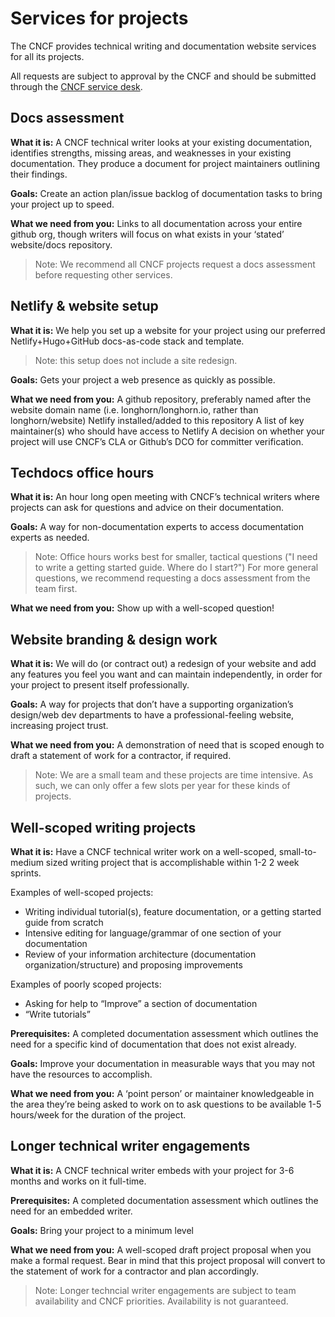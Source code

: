 # Services for projects

The CNCF provides technical writing and documentation website services for all
its projects.

All requests are subject to approval by the CNCF and should be submitted through
the [CNCF service desk](https://servicedesk.cncf.io).

## Docs assessment

**What it is:** A CNCF technical writer looks at your existing documentation,
identifies strengths, missing areas, and weaknesses in your existing
documentation. They produce a document for project maintainers outlining their
findings.

**Goals:** Create an action plan/issue backlog of documentation tasks to bring
your project up to speed.

**What we need from you:** Links to all documentation across your entire github
org, though writers will focus on what exists in your ‘stated’ website/docs
repository.

> Note: We recommend all CNCF projects request a docs assessment before
> requesting other services.

## Netlify & website setup

**What it is:** We help you set up a website for your project using our
preferred Netlify+Hugo+GitHub docs-as-code stack and template.

> Note: this setup does not include a site redesign.

**Goals:** Gets your project a web presence as quickly as possible.

**What we need from you:** A github repository, preferably named after the
website domain name (i.e. longhorn/longhorn.io, rather than longhorn/website)
Netlify installed/added to this repository A list of key maintainer(s) who
should have access to Netlify A decision on whether your project will use CNCF’s
CLA or Github’s DCO for committer verification.

## Techdocs office hours

**What it is:** An hour long open meeting with CNCF’s technical writers where
projects can ask for questions and advice on their documentation.

**Goals:** A way for non-documentation experts to access documentation experts
as needed.

> Note: Office hours works best for smaller, tactical questions ("I need to
> write a getting started guide. Where do I start?") For more general questions,
> we recommend requesting a docs assessment from the team first.

**What we need from you:** Show up with a well-scoped question!

## Website branding & design work

**What it is:** We will do (or contract out) a redesign of your website and add
any features you feel you want and can maintain independently, in order for your
project to present itself professionally.

**Goals:** A way for projects that don’t have a supporting organization’s
design/web dev departments to have a professional-feeling website, increasing
project trust.

**What we need from you:** A demonstration of need that is scoped enough to
draft a statement of work for a contractor, if required.

> Note: We are a small team and these projects are time intensive. As such, we
> can only offer a few slots per year for these kinds of projects.

## Well-scoped writing projects

**What it is:** Have a CNCF technical writer work on a well-scoped,
small-to-medium sized writing project that is accomplishable within 1-2 2 week
sprints.

Examples of well-scoped projects:

- Writing individual tutorial(s), feature documentation, or a getting started
  guide from scratch
- Intensive editing for language/grammar of one section of your documentation
- Review of your information architecture (documentation organization/structure)
  and proposing improvements

Examples of poorly scoped projects:

- Asking for help to “Improve” a section of documentation
- “Write tutorials”

**Prerequisites:** A completed documentation assessment which outlines the need
for a specific kind of documentation that does not exist already.

**Goals:** Improve your documentation in measurable ways that you may not have
the resources to accomplish.

**What we need from you:** A ‘point person’ or maintainer knowledgeable in the
area they’re being asked to work on to ask questions to be available 1-5
hours/week for the duration of the project.

## Longer technical writer engagements

**What it is:** A CNCF technical writer embeds with your project for 3-6 months
and works on it full-time.

**Prerequisites:** A completed documentation assessment which outlines the need
for an embedded writer.

**Goals:** Bring your project to a minimum level

**What we need from you:** A well-scoped draft project proposal when you make a
formal request. Bear in mind that this project proposal will convert to the
statement of work for a contractor and plan accordingly.

> Note: Longer techncial writer engagements are subject to team availability and
> CNCF priorities. Availability is not guaranteed.
